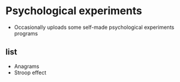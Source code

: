# Psychological experiments

- Occasionally uploads some self-made psychological experiments programs

## list
- Anagrams
- Stroop effect
